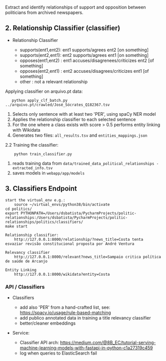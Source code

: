 Extract and identify relationships of support and opposition between politicians from archived newspapers.

       
       
## 2. Relationship Classifier (classifier)

   - Relationship Classifier

      - supports(ent1,ent2):    ent1 supports/agrees ent2 [on something]
      - supports(ent2,ent1):    ent2 supports/agrees ent1 [on something]
      - opposes(ent1,ent2) :    ent1 accuses/disagrenees/criticizes ent2 [of something]
      - opposes(ent2,ent1) :    ent2 accuses/disagrees/criticizes ent1 [of something]
      - other              :    not a relevant relationship 


   Applying classifier on arquivo.pt data:

       python apply_clf_batch.py ../arquivo.pt/crawled/José_Sócrates_Q182367.tsv
       
   1. Selects only sentence with at least two 'PER', using spaCy NER model
   2. Applies the relationship classifier to each selected sentence
   3. For the one where a class exists with score > 0.5 performs entity linking with Wikidata
   4. Generates two files: `all_results.tsv` and `entities_mappings.json`
    
   2.2 Training the classifier:
    
        python train_classifier.py 
        
   1. reads training data from `data/trained_data_political_relationships - extracted_info.tsv`
   2. saves models in `webapp/app/models`
   
   
## 3. Classifiers Endpoint

    start the virtual_env e.g.: 
        source ~/virtual_envs/python38/bin/activate
    cd politics/
    export PYTHONPATH=/Users/dsbatista/PycharmProjects/politic-relationships:/Users/dsbatista/PycharmProjects/politic-relationships/politics/classifiers/
    make start
       
    Relationship classifier: 
        http://127.0.0.1:8000/relationship/?news_title=Costa tenta esvaziar revisão constitucional proposta por André Ventura
    
    Relevancy classifier
        http://127.0.0.1:8000/relevant?news_title=Sampaio critica política de saúde de Arcanjo
    
    Entity Linking
        http://127.0.0.1:8000/wikidata?entity=Costa




### API / Classifiers
   - Classifiers
     - add also 'PER' from a hand-crafted list, see: https://spacy.io/usage/rule-based-matching
     - add publico annotated data in training a title relevancy classifier 
     - better/cleaner embeddings
   
   - Service: 
     - Classifier API arch: 
        https://medium.com/@8B_EC/tutorial-serving-machine-learning-models-with-fastapi-in-python-c1a27319c459
     - log when queries to ElasticSearch fail
